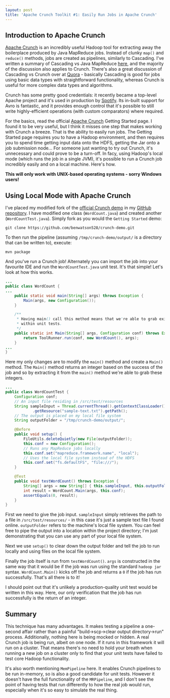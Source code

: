 ```yaml
---
layout: post
title: 'Apache Crunch Toolkit #1: Easily Run Jobs in Apache Crunch'
---
```


## Introduction to Apache Crunch

[Apache Crunch] is an incredibly useful Hadoop tool for extracting away the boilerplace produced by Java MapReduce jobs. Instead of clunky `map()` and `reduce()` methods, jobs are created as pipelines, similarly to Cascading. I've written a summary of Cascading vs Java MapReduce [here], and the majority of the discussion also applies to Crunch. There's also a great discussion of Cascading vs Crunch over at [Quora] - basically Cascading is good for jobs using basic data types with straightforward functionality, whereas Crunch is useful for more complex data types and algorithms.

Crunch has some pretty good credentials: it recently became a top-level Apache project and it's used in production by [Spotify]. Its in-built support for Avro is fantastic, and it provides enough control that it's possible to still write highly-efficient operations (with custom comparators) where required.

For the basics, read the official [Apache Crunch] Getting Started page. I found it to be very useful, but I think it misses one step that makes working with Crunch a breeze. That is the ability to easily run jobs. The Getting Started page requires you to have a Hadoop environment, and then requires you to spend time getting input data onto the HDFS, getting the Jar onto a job submission node... For someone just wanting to try out Crunch, it's unnecessary and could prove to be a turn-off. In facy, using Hadoop's local mode (which runs the job in a single JVM), it's possible to run a Crunch job incredibly easily and on a local machine. Here's how.

**This will only work with UNIX-based operating systems - sorry Windows users!**

## Using Local Mode with Apache Crunch
I've placed my modified fork of the [official Crunch demo] in my [GitHub repository]. I have modified one class (`WordCount.java`) and created another (`WordCountTest.java`). Simply fork as you would the `Getting Started` demo:

    git clone https://github.com/benwatson528/crunch-demo.git
    
To then run the pipeline (assuming `/tmp/crunch-demo/output/` is a directory that can be written to), execute:

    mvn package

And you've run a Crunch job! Alternately you can import the job into your favourite IDE and run the `WordCountTest.java` unit test. It's that simple! Let's look at how this works.

```java
...
public class WordCount {
...
	public static void main(String[] args) throws Exception {
		Main(args, new Configuration());
	}

	/**
	 * Having main() call this method means that we're able to grab exit codes
	 * within unit tests.
	 */
	public static int Main(String[] args, Configuration conf) throws Exception {
		return ToolRunner.run(conf, new WordCount(), args);
	}
...
}
```

Here my only changes are to modify the `main()` method and create a `Main()` method. The `Main()` method returns an integer based on the success of the job and so by extracting it from the `main()` method we're able to grab these integers.

```java
...
public class WordCountTest {
	Configuration conf;
	// An input file residing in /src/test/resources
	String sampleInput = Thread.currentThread().getContextClassLoader()
			.getResource("sample-text.txt").getPath();
	// The output is placed on my local file system
	String outputFolder = "/tmp/crunch-demo/output/";

	@Before
	public void setup() {
		FileUtils.deleteQuietly(new File(outputFolder));
		this.conf = new Configuration();
		// Runs any MapReduce jobs locally
		this.conf.set("mapreduce.framework.name", "local");
		// Uses the local file system instead of the HDFS
		this.conf.set("fs.defaultFS", "file:///");
	}

	@Test
	public void testWordCount() throws Exception {
		String[] args = new String[] { this.sampleInput, this.outputFolder };
		int result = WordCount.Main(args, this.conf);
		assertEquals(0, result);
	}
}
```

First we need to give the job input. `sampleInput` simply retrieves the path to a file in `/src/test/resources/` - in this case it's just a sample text file I found online. `outputFolder` refers to the machine's local file system. You can feel free to pipe the output into a location within the project directory; I'm just demonstrating that you can use any part of your local file system.

Next we use `setup()` to clear down the output folder and tell the job to run locally and using files on the local file system.

Finally the job itself is run from `testWordCount()`. `args` is constructed in the same way that it would be if the job was run using the standard `hadoop jar` syntax. `WordCount.Main()` kicks off the job and returns a `0` if the job has run successfully. That's all there is to it!

I should point out that it's unlikely a production-quality unit test would be written in this way. Here, our only verification that the job has run successfully is the return of an integer.


## Summary
This technique has many advantages. It makes testing a pipeline a one-second affair rather than a painful "build->scp->clear output directory->run" process. Additionally, nothing here is being mocked or hidden. A real Crunch job is being run, albeit on one node. If it runs in this framework it will run on a cluster. That means there's no need to hold your breath when running a new job on a cluster only to find that your unit tests have failed to test core Hadoop functionality.

It's also worth mentioning `MemPipeline` here. It enables Crunch pipelines to be run in-memory, so is also a good candidate for unit tests. However it doesn't have the full functionality of the `MRPipeline`, and I don't see the point of having tests that run differently to how the real job would run, especially when it's so easy to simulate the real thing.

[Apache Crunch]:http://crunch.apache.org/getting-started.html
[Spotify]:https://labs.spotify.com/2014/11/27/crunch/
[here]:https://hadoopathome.wordpress.com/2015/02/07/scalding-vs-java-mapreduce/
[Quora]:http://www.quora.com/What-are-the-differences-between-Crunch-and-Cascading
[GitHub repository]:https://github.com/benwatson528/crunch-demo
[official Crunch demo]:https://github.com/jwills/crunch-demo
